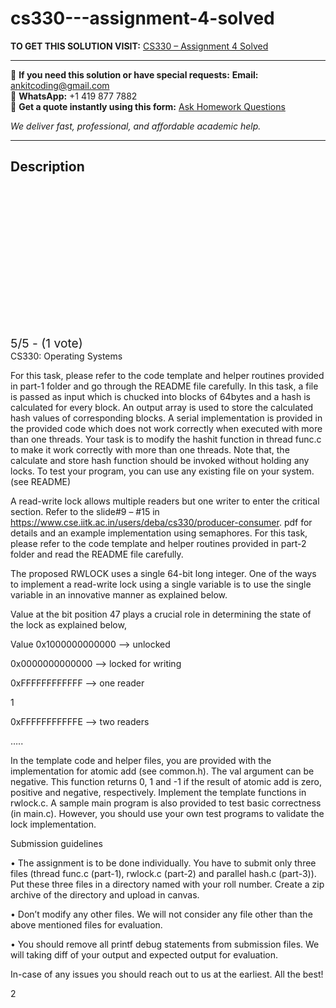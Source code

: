 # cs330---assignment-4-solved
**TO GET THIS SOLUTION VISIT:** [CS330 – Assignment 4 Solved](https://www.ankitcodinghub.com/product/cs330-assignment-4-solved-2/)


---

📩 **If you need this solution or have special requests:** **Email:** ankitcoding@gmail.com  
📱 **WhatsApp:** +1 419 877 7882  
📄 **Get a quote instantly using this form:** [Ask Homework Questions](https://www.ankitcodinghub.com/services/ask-homework-questions/)

*We deliver fast, professional, and affordable academic help.*

---

<h2>Description</h2>



<div class="kk-star-ratings kksr-auto kksr-align-center kksr-valign-top" data-payload="{&quot;align&quot;:&quot;center&quot;,&quot;id&quot;:&quot;115627&quot;,&quot;slug&quot;:&quot;default&quot;,&quot;valign&quot;:&quot;top&quot;,&quot;ignore&quot;:&quot;&quot;,&quot;reference&quot;:&quot;auto&quot;,&quot;class&quot;:&quot;&quot;,&quot;count&quot;:&quot;1&quot;,&quot;legendonly&quot;:&quot;&quot;,&quot;readonly&quot;:&quot;&quot;,&quot;score&quot;:&quot;5&quot;,&quot;starsonly&quot;:&quot;&quot;,&quot;best&quot;:&quot;5&quot;,&quot;gap&quot;:&quot;4&quot;,&quot;greet&quot;:&quot;Rate this product&quot;,&quot;legend&quot;:&quot;5\/5 - (1 vote)&quot;,&quot;size&quot;:&quot;24&quot;,&quot;title&quot;:&quot;CS330 - Assignment 4 Solved&quot;,&quot;width&quot;:&quot;138&quot;,&quot;_legend&quot;:&quot;{score}\/{best} - ({count} {votes})&quot;,&quot;font_factor&quot;:&quot;1.25&quot;}">

<div class="kksr-stars">

<div class="kksr-stars-inactive">
            <div class="kksr-star" data-star="1" style="padding-right: 4px">


<div class="kksr-icon" style="width: 24px; height: 24px;"></div>
        </div>
            <div class="kksr-star" data-star="2" style="padding-right: 4px">


<div class="kksr-icon" style="width: 24px; height: 24px;"></div>
        </div>
            <div class="kksr-star" data-star="3" style="padding-right: 4px">


<div class="kksr-icon" style="width: 24px; height: 24px;"></div>
        </div>
            <div class="kksr-star" data-star="4" style="padding-right: 4px">


<div class="kksr-icon" style="width: 24px; height: 24px;"></div>
        </div>
            <div class="kksr-star" data-star="5" style="padding-right: 4px">


<div class="kksr-icon" style="width: 24px; height: 24px;"></div>
        </div>
    </div>

<div class="kksr-stars-active" style="width: 138px;">
            <div class="kksr-star" style="padding-right: 4px">


<div class="kksr-icon" style="width: 24px; height: 24px;"></div>
        </div>
            <div class="kksr-star" style="padding-right: 4px">


<div class="kksr-icon" style="width: 24px; height: 24px;"></div>
        </div>
            <div class="kksr-star" style="padding-right: 4px">


<div class="kksr-icon" style="width: 24px; height: 24px;"></div>
        </div>
            <div class="kksr-star" style="padding-right: 4px">


<div class="kksr-icon" style="width: 24px; height: 24px;"></div>
        </div>
            <div class="kksr-star" style="padding-right: 4px">


<div class="kksr-icon" style="width: 24px; height: 24px;"></div>
        </div>
    </div>
</div>


<div class="kksr-legend" style="font-size: 19.2px;">
            5/5 - (1 vote)    </div>
    </div>
CS330: Operating Systems

For this task, please refer to the code template and helper routines provided in part-1 folder and go through the README file carefully. In this task, a file is passed as input which is chucked into blocks of 64bytes and a hash is calculated for every block. An output array is used to store the calculated hash values of corresponding blocks. A serial implementation is provided in the provided code which does not work correctly when executed with more than one threads. Your task is to modify the hashit function in thread func.c to make it work correctly with more than one threads. Note that, the calculate and store hash function should be invoked without holding any locks. To test your program, you can use any existing file on your system. (see README)

A read-write lock allows multiple readers but one writer to enter the critical section. Refer to the slide#9 – #15 in https://www.cse.iitk.ac.in/users/deba/cs330/producer-consumer. pdf for details and an example implementation using semaphores. For this task, please refer to the code template and helper routines provided in part-2 folder and read the README file carefully.

The proposed RWLOCK uses a single 64-bit long integer. One of the ways to implement a read-write lock using a single variable is to use the single variable in an innovative manner as explained below.

Value at the bit position 47 plays a crucial role in determining the state of the lock as explained below,

Value 0x1000000000000 –&gt; unlocked

0x0000000000000 –&gt; locked for writing

0xFFFFFFFFFFFF –&gt; one reader

1

0xFFFFFFFFFFFE –&gt; two readers

…..

In the template code and helper files, you are provided with the implementation for atomic add (see common.h). The val argument can be negative. This function returns 0, 1 and -1 if the result of atomic add is zero, positive and negative, respectively. Implement the template functions in rwlock.c. A sample main program is also provided to test basic correctness (in main.c). However, you should use your own test programs to validate the lock implementation.

Submission guidelines

• The assignment is to be done individually. You have to submit only three files (thread func.c (part-1), rwlock.c (part-2) and parallel hash.c (part-3)). Put these three files in a directory named with your roll number. Create a zip archive of the directory and upload in canvas.

• Don’t modify any other files. We will not consider any file other than the above mentioned files for evaluation.

• You should remove all printf debug statements from submission files. We will taking diff of your output and expected output for evaluation.

In-case of any issues you should reach out to us at the earliest. All the best!

2
